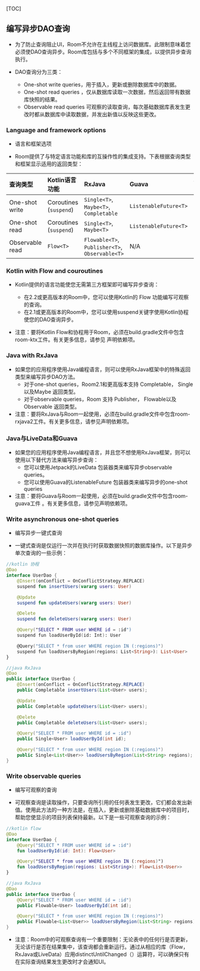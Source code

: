 [TOC]

## 编写异步DAO查询

* 为了防止查询阻止UI，Room不允许在主线程上访问数据库。此限制意味着您必须使DAO查询异步。Room库包括与多个不同框架的集成，以提供异步查询执行。

* DAO查询分为三类：
  * One-shot write queries，用于插入，更新或删除数据库中的数据。
  * One-shot read queries ，仅从数据库读取一次数据，然后返回带有数据库快照的结果。
  * Observable read queries 可观察的读取查询，每次基础数据库表发生更改时都从数据库中读取数据，并发出新值以反映这些更改。

### Language and framework options

* 语言和框架选项

* Room提供了与特定语言功能和库的互操作性的集成支持。下表根据查询类型和框架显示适用的返回类型：

| 查询类型        | Kotlin语言功能         | RxJava                                         | Guava                 | Jetpack Lifecycle |
| :-------------- | :--------------------- | :--------------------------------------------- | :-------------------- | :---------------- |
| One-shot write  | Coroutines (`suspend`) | `Single<T>`, `Maybe<T>`, `Completable`         | `ListenableFuture<T>` | N/A               |
| One-shot read   | Coroutines (`suspend`) | `Single<T>`, `Maybe<T>`                        | `ListenableFuture<T>` | N/A               |
| Observable read | `Flow<T>`              | `Flowable<T>`, `Publisher<T>`, `Observable<T>` | N/A                   | `LiveData<T>`     |

### Kotlin with Flow and couroutines

* Kotlin提供的语言功能使您无需第三方框架即可编写异步查询：
  * 在2.2或更高版本的Room中，您可以使用Kotlin的 Flow 功能编写可观察的查询。
  * 在2.1或更高版本的Room中，您可以使用suspend关键字使用Kotlin协程使您的DAO查询异步。

* 注意：要将Kotlin Flow和协程用于Room，必须在build.gradle文件中包含room-ktx工件。有关更多信息，请参见 声明依赖项。

### Java with RxJava

* 如果您的应用程序使用Java编程语言，则可以使用RxJava框架中的特殊返回类型来编写异步DAO方法。
  * 对于one-shot queries，Room2.1和更高版本支持 Completable， Single<T>以及Maybe<T> 返回类型。
  * 对于observable queries，Room 支持 Publisher<T>， Flowable<T>以及Observable<T> 返回类型。
* 注意：要将RxJava与Room一起使用，必须在build.gradle文件中包含room-rxjava2工件。有关更多信息，请参见声明依赖项。

### Java与LiveData和Guava

* 如果您的应用程序使用Java编程语言，并且您不想使用RxJava框架，则可以使用以下替代方法来编写异步查询：
  * 您可以使用Jetpack的LiveData 包装器类来编写异步observable queries。
  * 您可以使用Guava的ListenableFuture 包装器类来编写异步的one-shot queries
* 注意：要将Guava与Room一起使用，必须在build.gradle文件中包含room-guava工件 。有关更多信息，请参见声明依赖项。

### Write asynchronous one-shot queries

* 编写异步一键式查询

* 一键式查询是仅运行一次并在执行时获取数据快照的数据库操作。以下是异步单次查询的一些示例：

```kotlin
//kotlin 协程
@Dao
interface UserDao {
    @Insert(onConflict = OnConflictStrategy.REPLACE)
    suspend fun insertUsers(vararg users: User)

    @Update
    suspend fun updateUsers(vararg users: User)

    @Delete
    suspend fun deleteUsers(vararg users: User)

    @Query("SELECT * FROM user WHERE id = :id")
    suspend fun loadUserById(id: Int): User

    @Query("SELECT * from user WHERE region IN (:regions)")
    suspend fun loadUsersByRegion(regions: List<String>): List<User>
}
```

```java
//java RxJava
@Dao
public interface UserDao {
    @Insert(onConflict = OnConflictStrategy.REPLACE)
    public Completable insertUsers(List<User> users);

    @Update
    public Completable updateUsers(List<User> users);

    @Delete
    public Completable deleteUsers(List<User> users);

    @Query("SELECT * FROM user WHERE id = :id")
    public Single<User> loadUserById(int id);

    @Query("SELECT * from user WHERE region IN (:regions)")
    public Single<List<User>> loadUsersByRegion(List<String> regions);
}
```

### Write observable queries

* 编写可观察的查询

* 可观察查询是读取操作，只要查询所引用的任何表发生更改，它们都会发出新值。使用此方法的一种方法是，在插入，更新或删除基础数据库中的项目时，帮助您使显示的项目列表保持最新。以下是一些可观察查询的示例：

```kotlin
//kotlin flow
@Dao
interface UserDao {
    @Query("SELECT * FROM user WHERE id = :id")
    fun loadUserById(id: Int): Flow<User>

    @Query("SELECT * from user WHERE region IN (:regions)")
    fun loadUsersByRegion(regions: List<String>): Flow<List<User>>
}
```

```java
//java RxJava
@Dao
public interface UserDao {
    @Query("SELECT * FROM user WHERE id = :id")
    public Flowable<User> loadUserById(int id);

    @Query("SELECT * from user WHERE region IN (:regions)")
    public Flowable<List<User>> loadUsersByRegion(List<String> regions);
}
```

* 注意：Room中的可观察查询有一个重要限制：无论表中的任何行是否更新，无论该行是否在结果集中，该查询都会重新运行。通过从相应的库（Flow，RxJava或LiveData）应用distinctUntilChanged（）运算符，可以确保只有在实际查询结果发生更改时才会通知UI。